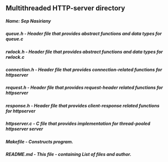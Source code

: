 ## Multithreaded HTTP-server directory

##### Name: Sep Nasiriany

##### queue.h - Header file that provides abstract functions and data types for queue.c
##### rwlock.h - Header file that provides abstract functions and data types for rwlock.c
##### connection.h - Header file that provides connection-related functions for httpserver
##### request.h - Header file that provides request-header related functions for httpserver
##### response.h - Header file that provides client-response related functions for httpserver
##### httpserver.c - C file that provides implementation for thread-pooled httpserver server
##### Makefile - Constructs program.
##### README.md - This file - containing List of files and author.




